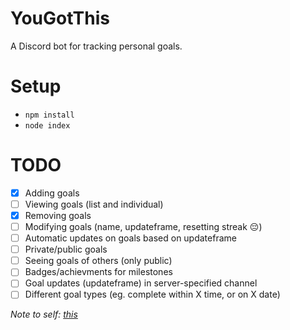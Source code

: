 # YouGotThis
A Discord bot for tracking personal goals.

# Setup

- `npm install`
- `node index`

# TODO

- [x] Adding goals
- [ ] Viewing goals (list and individual)
- [x] Removing goals
- [ ] Modifying goals (name, updateframe, resetting streak 😔)
- [ ] Automatic updates on goals based on updateframe
- [ ] Private/public goals
- [ ] Seeing goals of others (only public)
- [ ] Badges/achievments for milestones
- [ ] Goal updates (updateframe) in server-specified channel
- [ ] Different goal types (eg. complete within X time, or on X date)

*Note to self: [this](https://old.reddit.com/r/Discord_Bots/comments/l4eooh/looking_for_a_bot_to_keep_track_of_habitspersonal/gkoptn1/)*
